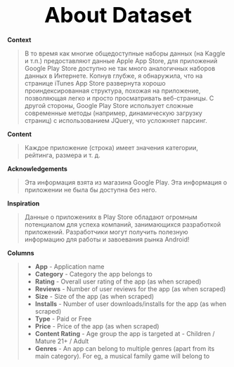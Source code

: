 # <font size="+4" color=black ><b> <center>About Dataset</center></b></font>






**Context**
>В то время как многие общедоступные наборы данных (на Kaggle и т.п.) предоставляют данные Apple App Store, для приложений Google Play Store доступно не так много аналогичных наборов данных в Интернете. Копнув глубже, я обнаружила, что на странице iTunes App Store развернута хорошо проиндексированная структура, похожая на приложение, позволяющая легко и просто просматривать веб-страницы. С другой стороны, Google Play Store использует сложные современные методы (например, динамическую загрузку страниц) с использованием JQuery, что усложняет парсинг.

**Content**
>Каждое приложение (строка) имеет значения категории, рейтинга, размера и т. д.

**Acknowledgements**
>Эта информация взята из магазина Google Play. Эта информация о приложении не была бы доступна без него.

**Inspiration**
>Данные о приложениях в Play Store обладают огромным потенциалом для успеха компаний, занимающихся разработкой приложений. Разработчики могут получить полезную информацию для работы и завоевания рынка Android!

**Columns**

>* **App** - Application name
>* **Category** - Category the app belongs to
>* **Rating** - Overall user rating of the app (as when scraped)
>* **Reviews** - Number of user reviews for the app (as when scraped)
>* **Size** - Size of the app (as when scraped)
>* **Installs** - Number of user downloads/installs for the app (as when scraped)
>* **Type** - Paid or Free
>* **Price** - Price of the app (as when scraped)
>* **Content Rating** - Age group the app is targeted at - Children / Mature 21+ / Adult
>* **Genres** - An app can belong to multiple genres (apart from its main category). For eg, a musical family game will belong to
